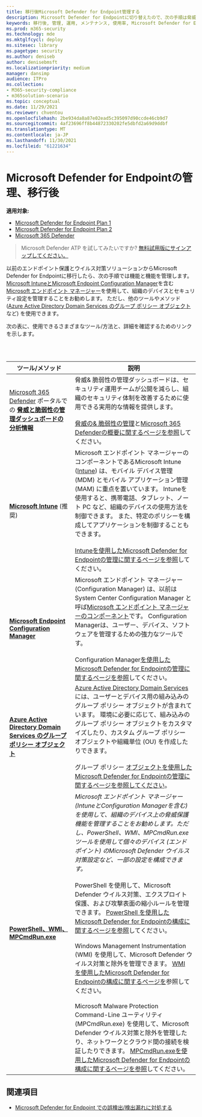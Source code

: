 ```yaml
---
title: 移行後Microsoft Defender for Endpoint管理する
description: Microsoft Defender for Endpointに切り替えたので、次の手順は脅威保護機能を管理することです。
keywords: 移行後, 管理, 運用, メンテナンス, 使用率, Microsoft Defender for Endpoint, edr
ms.prod: m365-security
ms.technology: mde
ms.mktglfcycl: deploy
ms.sitesec: library
ms.pagetype: security
ms.author: deniseb
author: denisebmsft
ms.localizationpriority: medium
manager: dansimp
audience: ITPro
ms.collection:
- M365-security-compliance
- m365solution-scenario
ms.topic: conceptual
ms.date: 11/29/2021
ms.reviewer: chventou
ms.openlocfilehash: 2be934da8a87e02ead5c395097d90ccde46cb9d7
ms.sourcegitcommit: 4af23696ff8b44872330202fe5dbfd2a69d9ddbf
ms.translationtype: MT
ms.contentlocale: ja-JP
ms.lasthandoff: 11/30/2021
ms.locfileid: "61221634"
---
```

# <a name="manage-microsoft-defender-for-endpoint-post-migration"></a>Microsoft Defender for Endpointの管理、移行後

**適用対象:**
- [Microsoft Defender for Endpoint Plan 1](https://go.microsoft.com/fwlink/?linkid=2154037)
- [Microsoft Defender for Endpoint Plan 2](https://go.microsoft.com/fwlink/?linkid=2154037)
- [Microsoft 365 Defender](https://go.microsoft.com/fwlink/?linkid=2118804)

> Microsoft Defender ATP を試してみたいですか? [無料試用版にサインアップしてください。](https://signup.microsoft.com/create-account/signup?products=7f379fee-c4f9-4278-b0a1-e4c8c2fcdf7e&ru=https://aka.ms/MDEp2OpenTrial?ocid=docs-wdatp-exposedapis-abovefoldlink)

以前のエンドポイント保護とウイルス対策ソリューションからMicrosoft Defender for Endpointに移行したら、次の手順では機能と機能を管理します。 [Microsoft IntuneとMicrosoft Endpoint Configuration Manager](/mem/endpoint-manager-overview)を含む[Microsoft エンドポイント マネージャー](/mem/intune/fundamentals/what-is-intune)を使用して、組織のデバイスとセキュリティ[](/mem/configmgr/core/understand/introduction)設定を管理することをお勧めします。 ただし、他のツールやメソッド ([Azure Active Directory Domain Services のグループ ポリシー オブジェクト](/azure/active-directory-domain-services/manage-group-policy)など) を使用できます。

次の表に、使用できるさまざまなツール/方法と、詳細を確認するためのリンクを示します。

<br/><br/>

|ツール/メソッド|説明|
|---|---|
|[Microsoft 365 Defender](https://security.microsoft.com/) ポータルでの **[脅威と脆弱性の管理ダッシュボードの分析情報](/windows/security/threat-protection/microsoft-defender-atp/tvm-dashboard-insights)**|脅威& 脆弱性の管理ダッシュボードは、セキュリティ運用チームが公開を減らし、組織のセキュリティ体制を改善するために使用できる実用的な情報を提供します。 <br/><br/> [脅威の& 脆弱性の管理](/microsoft-365/security/defender-endpoint/next-gen-threat-and-vuln-mgt)と[Microsoft 365 Defenderの概要に関するページを参照](/microsoft-365/security/defender-endpoint/use)してください。|
|**[Microsoft Intune](/mem/intune/fundamentals/what-is-intune)** (推奨)|Microsoft エンドポイント マネージャーのコンポーネントであるMicrosoft Intune ([Intune](/mem/endpoint-manager-overview)) は、モバイル デバイス管理 (MDM) とモバイル アプリケーション管理 (MAM) に重点を置いています。 Intuneを使用すると、携帯電話、タブレット、ノート PC など、組織のデバイスの使用方法を制御できます。 また、特定のポリシーを構成してアプリケーションを制御することもできます。 <br/><br/> [Intuneを使用したMicrosoft Defender for Endpointの管理に関するページを参照](manage-mde-post-migration-intune.md)してください。|
|**[Microsoft Endpoint Configuration Manager](/mem/configmgr/core/understand/introduction)**|Microsoft エンドポイント マネージャー (Configuration Manager) は、以前は System Center Configuration Manager と呼ば[Microsoft エンドポイント マネージャーのコンポーネント](/mem/endpoint-manager-overview)です。 Configuration Managerは、ユーザー、デバイス、ソフトウェアを管理するための強力なツールです。 <br/><br/> Configuration Manager[を使用したMicrosoft Defender for Endpointの管理に関するページを参照](manage-mde-post-migration-configuration-manager.md)してください。|
|**[Azure Active Directory Domain Services のグループ ポリシー オブジェクト](/azure/active-directory-domain-services/manage-group-policy)**|[Azure Active Directory Domain Services](/azure/active-directory-domain-services/overview) には、ユーザーとデバイス用の組み込みのグループ ポリシー オブジェクトが含まれています。 環境に必要に応じて、組み込みのグループ ポリシー オブジェクトをカスタマイズしたり、カスタム グループ ポリシー オブジェクトや組織単位 (OU) を作成したりできます。 <br/><br/> グループ ポリシー [オブジェクトを使用したMicrosoft Defender for Endpointの管理に関するページを参照してください](manage-mde-post-migration-group-policy-objects.md)。|
|**[PowerShell、WMI、MPCmdRun.exe](manage-mde-post-migration-other-tools.md)**|*Microsoft エンドポイント マネージャー (IntuneとConfiguration Managerを含む) を使用して、組織のデバイス上の脅威保護機能を管理することをお勧めします。ただし、PowerShell、WMI、MPCmdRun.exe ツールを使用して個々のデバイス (エンドポイント) のMicrosoft Defender ウイルス対策設定など、一部の設定を構成できます。* <br/><br/> PowerShell を使用して、Microsoft Defender ウイルス対策、エクスプロイト保護、および攻撃表面の縮小ルールを管理できます。 [PowerShell を使用したMicrosoft Defender for Endpointの構成に関するページを参照](manage-mde-post-migration-other-tools.md#configure-microsoft-defender-for-endpoint-with-powershell)してください。 <br/><br/> Windows Management Instrumentation (WMI) を使用して、Microsoft Defender ウイルス対策と除外を管理できます。 [WMI を使用したMicrosoft Defender for Endpointの構成に関するページを](manage-mde-post-migration-other-tools.md#configure-microsoft-defender-for-endpoint-with-windows-management-instrumentation-wmi)参照してください。 <br/><br/> Microsoft Malware Protection Command-Line ユーティリティ (MPCmdRun.exe) を使用して、Microsoft Defender ウイルス対策と除外を管理したり、ネットワークとクラウド間の接続を検証したりできます。 [MPCmdRun.exeを使用したMicrosoft Defender for Endpointの構成に関するページを参照](manage-mde-post-migration-other-tools.md#configure-microsoft-defender-for-endpoint-with-microsoft-malware-protection-command-line-utility-mpcmdrunexe)してください。|


## <a name="see-also"></a>関連項目

- [Microsoft Defender for Endpoint での誤検出/検出漏れに対処する](defender-endpoint-false-positives-negatives.md)
